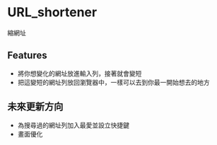 # URL_shortener

縮網址

## Features

- 將你想變化的網址放進輸入列，接著就會變短
- 把這變短的網址列放回瀏覽器中，一樣可以去到你最一開始想去的地方

## 未來更新方向

- 為搜尋過的網址列加入最愛並設立快捷鍵
- 畫面優化
